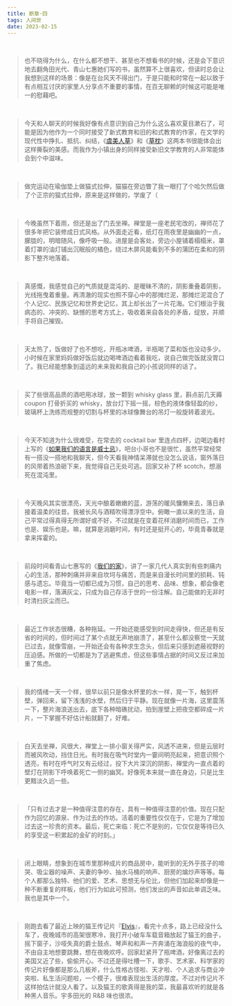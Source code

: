 ```yaml
---
title: 断章·四
tags: 人间世
date: 2023-02-15
---
```


<br/>

> 也不晓得为什么，在什么都不想干、甚至也不想看书的时候，还是会下意识地去翻角田光代、青山七惠她们写的书，虽然算不上很喜欢，但读时总会让我想到这样的场景：像是在台风天不得出门，于是只能和时常在一起以致于有点相互讨厌的家里人分享点不重要的事情，在百无聊赖的时候这可能是唯一的慰藉吧。

<br/>

> 今天和人聊天的时候我好像有点意识到自己为什么这么喜欢夏目漱石了，可能是因为他作为一个同时接受了新式教育和旧的和式教育的作家，在文学的现代性中挣扎、抵抗、纠结，《[虞美人草](https://book.douban.com/subject/35762934/)》和《[草枕](https://book.douban.com/subject/25883054/)》这两本书很能体会出这样撕裂的美感。而我作为小镇出身的同样接受新旧文学教育的人非常能体会到个中滋味。

<br/>

> 做完运动在瑜伽垫上做猫式拉伸，猫猫在旁边瞥了我一眼打了个哈欠然后做了个正宗的猫式拉伸，原来是这样做的，学废了（

<br/>

> 今晚虽然下着雨，但还是出了门去坐禅。禅堂是一座老民宅改的，禅师花了很多年把它装修成日式风格。从外面走近看，纸灯在雨夜里是幽幽的一点，朦胧的，明暗随风，像呼吸一般。进屋是会客处，旁边小屋铺着榻榻米，罩着灯罩的油灯铺出沉眠般的橘色，绕过木屏风能看到不多的蒲团在柔和的阴影下整齐地落着。

<br/>

> 真感慨，我感觉自己的气质就是混沌的、是暧昧不清的，阴影重叠着阴影，光线拖曳着重量。再清澈的现实也照不穿心中的那摊烂泥，那摊烂泥混合了个人记忆、民族记忆和世界史记忆，其上却长出了一片花海。它们根治于我病态的、冲突的、缺憾的思考方式上，吸收着来自各处的矛盾，绽放，并顺手将自己摧毁。 

<br/>

> 天太热了，饭做好了也不想吃，开瓶冰啤酒，半瓶喝了菜和饭也没动多少。小时候在家里妈妈做好饭后就边喝啤酒边看着我吃，说自己做完饭就没胃口了。我已经能想象到遥远的未来我和我自己的小孩说同样的话了。

<br/>

> 买了些很高品质的酒吧用冰球，放一颗到 whisky glass 里，斟点前几天薅 coupon 打骨折买的 whisky，放台灯下摇一摇，棕色的液体像轻盈的纱，玻璃杯上洗练而规整的切割与杯里的冰球像舞台的吊灯一般旋转着波光。

<br/>

> 今天不知道为什么很难受，在常去的 cocktail bar 里连点四杯，边喝边看村上写的《[如果我们的语言是威士忌](https://book.douban.com/subject/25743459/)》，吧台小哥也不是很忙，虽然平常经常有一搭没一搭地和我聊天，但今天看我神情呆滞就也没怎么说话，窗外落日的风带着热浪砸下来，我觉得自己无处可逃。回家又补了杯 scotch，想溺死在混沌里。

<br/>

> 今天晚风其实很漂亮，天光中酿着嫩嫩的蓝，游荡的暖风慵懒来去，落日承接着温柔的往昔。我被长风与酒精吹得漂浮空中。俯瞰一直以来的生活，自己平常过得真得无所谓好或不好，不过就是在变着花样消磨时间而已，工作也是、娱乐也是。嘛，就算是消磨时间，有时还是挺开心的，毕竟青春就是拿来挥霍的。

<br/>

> 前段时间看青山七惠写的《[我们的家](https://book.douban.com/subject/35578828/)》，讲了一家几代人真实到有些刺痛内心的生活，那种刺痛并非来自坎坷与痛苦，而是来自漫长时间里的损耗、钝感与遗忘。毕竟当一切都已成为习惯，自己的思考、品味、想象，都会像老电影一样，落满灰尘，只成为自己存活于世的一份注解。自己能做的无非时时清扫灰尘而已。

<br/>

> 最近工作状态很糟，各种拖延。一开始还能感受到时间走得快，但还是有反省的时间的，但时间过了某个点就无声地崩溃了，甚至什么都没察觉一天就已过去，就像雪崩，一开始还会有各种求生念头，但后来只感到遮蔽视野的压迫感。所做的一切都是为了逃避焦虑，但这些事情占据的时间又反过来加重了焦虑。

<br/>

> 我的情绪一天一个样，很早以前只是像水杯里的水一样，晃一下，触到杯壁，弹回来，留下浅浅的水壁，然后归于平静。现在就像一片海，这里震荡一下，整片海浪送出去，底下各种暗礁扰动，拍到崖壁上把夜空都碎成一片片，一下掌握不好估计船就翻了，好难。

<br/>

> 白天去坐禅，风很大，禅堂上一排小窗关得严实，风透不进来，但是云层时而被风吹动，挡住日光。有时我在吸气时堂内一霎间明亮起来，把意识照个透亮，有时在呼气时又有云经过，投下大片深沉的阴影，禅堂内一直点着的壁灯在阴影下呼唤着死亡一侧的幽冥。好像死本来就一直在身边，只是比生更黯淡久远一些。

<br/>

> 「只有过去才是一种值得注意的存在，具有一种值得注意的价值。现在只配作为回忆的源泉、作为过去的作坊。活着的重要性仅仅在于，它是为了增加过去这一珍贵的资本。最后，死亡来临：死亡不是别的，它仅仅是等待已久的享受这一积累起的金矿的时刻。」

<br/>

> 闭上眼睛，想象到在城市里那种成片的商品房中，能听到的无外乎孩子的啼哭、吸尘器的噪声、夫妻的争吵、抽水马桶的响声、厨房的煸炒声等等。每个人都那么独特、他们的爱、艺术、思想无与伦比，但他们加起来却像是一种不断重复的样板，他们行为如此可预测，他们发出的声音如此单调乏味。我也是其中一个。

<br/>

> 刚跑去看了最近上映的猫王传记片『[Elvis](https://movie.douban.com/subject/26305582/)』，看完十点多，路上已经没什么车了，夜晚城市的高架很寒冷，我打开小破车车载音箱放起了猫王的曲子，摇下窗子，沙哑失真的爵士鼓点、琴声和和声一齐奔涌在海浪般的夜气中，不由自主地想要跳舞，想在夜晚欢呼。回家赶紧开了瓶啤酒，好像离过去的美国又近了些，偷偷开心。不过还是得吐槽一下，歌手、艺术家、科学家的传记片好像都是那么几板斧，什么性格古怪啦、天才啦、个人追求与商业冲突啦、私生活问题啦，一个模子，很难表现出生活的厚度。不过对传记片不这样拍估计就没人看了。以及猫王的歌真得是我的菜，我最喜欢听的就是各种黑人音乐。宇多田光的 R&B 味也很浓。
